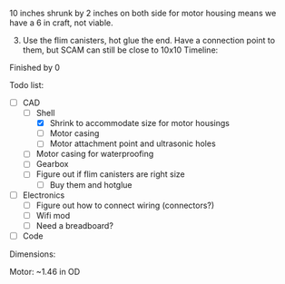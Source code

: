 10 inches shrunk by 2 inches on both side for motor housing means we have a 6 in craft, not viable. 

3. Use the flim canisters, hot glue the end. Have a connection point to them, but SCAM can still be close to 10x10
Timeline: 


Finished by 0

Todo list:
- [ ] CAD 
	- [ ] Shell
		- [x] Shrink to accommodate size for motor housings
		- [ ] Motor casing
		- [ ] Motor attachment point and ultrasonic holes
	- [ ] Motor casing for waterproofing
	- [ ] Gearbox
	- [ ] Figure out if flim canisters are right size
		- [ ] Buy them and hotglue
- [ ] Electronics
	- [ ] Figure out how to connect wiring (connectors?)
	- [ ] Wifi mod
	- [ ] Need a breadboard?
- [ ] Code

Dimensions:

Motor: 
~1.46 in OD

